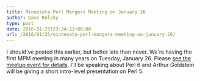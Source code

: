 ```yaml
---
title: Minnesota Perl Mongers Meeting on January 26
author: Dave Rolsky
type: post
date: 2016-01-25T23:34:21+00:00
url: /2016/01/25/minnesota-perl-mongers-meeting-on-january-26/
---
```


I should've posted this earlier, but better late than never. We're having the first MPM meeting in
many years on Tuesday, January 26. Please [see the meetup event for details][1]. I'll be speaking
about Perl 6 and Arthur Goldstein will be giving a short intro-level presentation on Perl 5.

[1]: http://www.meetup.com/Minnesota-Perl-User-Group/events/227675957/
